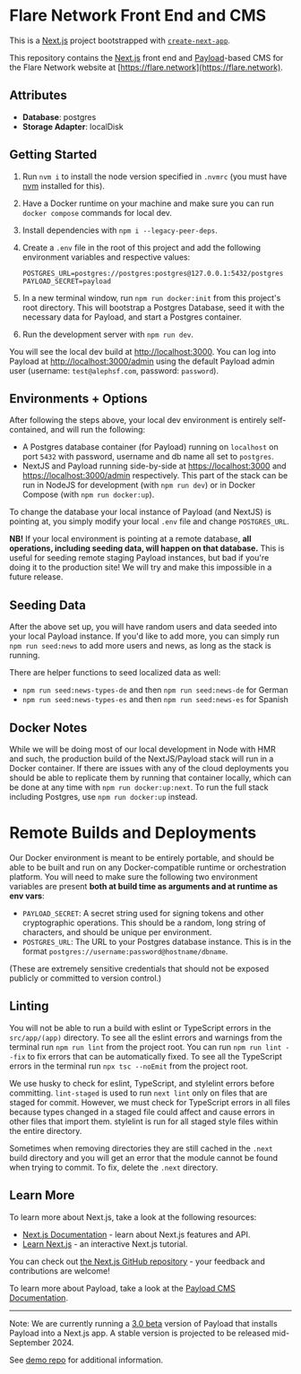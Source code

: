 # Flare Network Front End and CMS
This is a [Next.js](https://nextjs.org) project bootstrapped with [`create-next-app`](https://nextjs.org/docs/app/api-reference/cli/create-next-app).

This repository contains the [Next.js](https://nextjs.org/docs) front end and [Payload](https://payloadcms.com/docs/getting-started/what-is-payload)-based CMS for the Flare Network website at [https://flare.network](https://flare.network).


## Attributes
- **Database**: postgres
- **Storage Adapter**: localDisk

## Getting Started
1. Run `nvm i` to install the node version specified in `.nvmrc` (you must have [nvm](https://github.com/nvm-sh/nvm) installed for this).

1. Have a Docker runtime on your machine and make sure you can run `docker compose` commands for local dev.
2. Install dependencies with `npm i --legacy-peer-deps`.
3. Create a `.env` file in the root of this project and add the following environment variables and respective values:
    ```
    POSTGRES_URL=postgres://postgres:postgres@127.0.0.1:5432/postgres
    PAYLOAD_SECRET=payload
    ```
4. In a new terminal window, run `npm run docker:init` from this project's root directory. This will bootstrap a Postgres Database, 
   seed it with the necessary data for Payload, and start a Postgres container.
5. Run the development server with `npm run dev`.

You will see the local dev build at [http://localhost:3000](http://localhost:3000). You can log into Payload at [http://localhost:3000/admin](http://localhost:3000/admin) using the default Payload admin user (username: `test@alephsf.com`, password: `password`).

## Environments + Options
After following the steps above, your local dev environment is entirely self-contained, and will run the following:
- A Postgres database container (for Payload) running on `localhost` on port `5432` with password, username and db name all set to `postgres`.
- NextJS and Payload running side-by-side at [https://localhost:3000](https://localhost:3000) and [https://localhost:3000/admin](https://localhost:3000/admin) respectively. This part of the stack can be run in NodeJS for development (with `npm run dev`) or in Docker Compose (with `npm run docker:up`).

To change the database your local instance of Payload (and NextJS) is pointing at, you simply modify your local `.env` file
and change `POSTGRES_URL`. 

**NB!** If your local environment is pointing at a remote database, **all operations, including seeding data, will happen on that database.**  This is useful for seeding remote staging Payload instances, but bad if you're doing it to the production site! We will try and make this impossible in a future release.

## Seeding Data
After the above set up, you will have random users and data seeded into your local Payload instance. If you'd like to add more, you can simply run `npm run seed:news` to add more users and news, as long as the stack is running. 

There are helper functions to seed localized data as well:
- `npm run seed:news-types-de` and then `npm run seed:news-de` for German
- `npm run seed:news-types-es` and then `npm run seed:news-es` for Spanish

## Docker Notes
While we will be doing most of our local development in Node with HMR and such, the production build of the NextJS/Payload stack
will run in a Docker container. If there are issues with any of the cloud deployments you should be able to replicate them by
running that container locally, which can be done at any time with `npm run docker:up:next`. To run the full stack including Postgres, use `npm run docker:up` instead.

# Remote Builds and Deployments
Our Docker environment is meant to be entirely portable, and should be able to be built and run on any Docker-compatible runtime or
orchestration platform. You will need to make sure the following two environment variables are present **both at build time as
arguments and at runtime as env vars**:
- `PAYLOAD_SECRET`: A secret string used for signing tokens and other cryptographic operations. This should be a random, long string of characters, and should be unique per environment.
- `POSTGRES_URL`: The URL to your Postgres database instance. This is in the format `postgres://username:password@hostname/dbname`.

(These are extremely sensitive credentials that should not be exposed publicly or committed to version control.)

## Linting
You will not be able to run a build with eslint or TypeScript errors in the `src/app/(app)` directory. To see all the eslint errors and warnings from the terminal run `npm run lint` from the project root. You can run `npm run lint --fix` to fix errors that can be automatically fixed. To see all the TypeScript errors in the terminal run `npx tsc --noEmit` from the project root.

We use husky to check for eslint, TypeScript, and stylelint errors before committing. `lint-staged` is used to run `next lint` only on files that are staged for commit. However, we must check for TypeScript errors in all files because types changed in a staged file could affect and cause errors in other files that import them. stylelint is run for all staged style files within the entire directory.

Sometimes when removing directories they are still cached in the `.next` build directory and you will get an error that the module cannot be found when trying to commit. To fix, delete the `.next` directory.

## Learn More

To learn more about Next.js, take a look at the following resources:

- [Next.js Documentation](https://nextjs.org/docs) - learn about Next.js features and API.
- [Learn Next.js](https://nextjs.org/learn) - an interactive Next.js tutorial.

You can check out [the Next.js GitHub repository](https://github.com/vercel/next.js) - your feedback and contributions are welcome!

To learn more about Payload, take a look at the [Payload CMS Documentation](https://payloadcms.com/).

---

Note: We are currently running a [3.0 beta](https://payloadcms.com/blog/30-beta-install-payload-into-any-nextjs-app-with-one-line) version of Payload that installs Payload into a Next.js app. A stable version is projected to be released mid-September 2024.

See [demo repo](https://github.com/payloadcms/payload-3.0-demo) for additional information.

